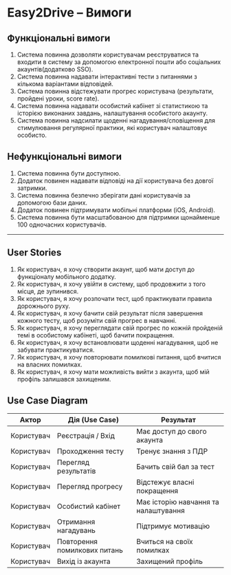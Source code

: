 # Easy2Drive – Вимоги

## Функціональні вимоги
1. Система повинна дозволяти користувачам реєструватися та входити в систему за допомогою електронної пошти або соціальних акаунтів(додатково SSO).  
2. Система повинна надавати інтерактивні тести з питаннями з кількома варіантами відповідей.  
3. Система повинна відстежувати прогрес користувача (результати, пройдені уроки, score rate).  
4. Система повинна надавати особистий кабінет зі статистикою та історією виконаних завдань, налаштування особистого акаунту.  
5. Система повинна надсилати щоденні нагадування/сповіщення для стимулювання регулярної практики, які користувач налаштовує особисто.  

## Нефункціональні вимоги
1. Система повинна бути доступною.  
2. Додаток повинен надавати відповіді на дії користувача без довгої затримки.  
3. Система повинна безпечно зберігати дані користувачів за допомогою бази даних.  
4. Додаток повинен підтримувати мобільні платформи (iOS, Android).  
5. Система повинна бути масштабованою для підтримки щонайменше 100 одночасних користувачів.  

---

## User Stories

1. Як користувач, я хочу створити акаунт, щоб мати доступ до функціоналу мобільного додатку. 
2. Як користувач, я хочу увійти в систему, щоб продовжити з того місця, де зупинився.  
3. Як користувач, я хочу розпочати тест, щоб практикувати правила дорожнього руху.  
4. Як користувач, я хочу бачити свій результат після завершення кожного тесту, щоб розуміти свій прогрес в навчанні.  
5. Як користувач, я хочу переглядати свій прогрес по кожній пройденій темі в особистому кабінеті, щоб бачити покращення.  
6. Як користувач, я хочу встановлювати щоденні нагадування, щоб не забувати практикуватися.  
7. Як користувач, я хочу повторювати помилкові питання, щоб вчитися на власних помилках.  
8. Як користувач, я хочу мати можливість вийти з акаунта, щоб мій профіль залишався захищеним.

## Use Case Diagram

| Актор       | Дія (Use Case)                | Результат                            |
|-------------|-------------------------------|--------------------------------------|
| Користувач  | Реєстрація / Вхід             | Має доступ до свого акаунта          |
| Користувач  | Проходження тесту             | Тренує знання з ПДР                  |
| Користувач  | Перегляд результатів          | Бачить свій бал за тест              |
| Користувач  | Перегляд прогресу             | Відстежує власні покращення          |
| Користувач  | Особистий кабінет             | Має історію навчання та налаштування |
| Користувач  | Отримання нагадувань          | Підтримує мотивацію                  |
| Користувач  | Повторення помилкових питань  | Вчиться на своїх помилках            |
| Користувач  | Вихід із акаунта              | Захищений профіль                    |






